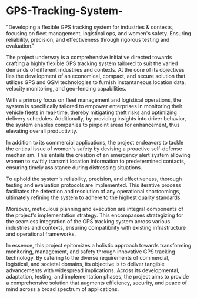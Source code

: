 # GPS-Tracking-System-
"Developing a flexible GPS tracking system for industries &amp; contexts, focusing on fleet management, logistical ops, and women's safety. Ensuring reliability, precision, and effectiveness through rigorous testing and evaluation."

The project underway is a comprehensive initiative directed towards crafting a highly flexible GPS tracking system tailored to suit the varied demands of different industries and contexts. At the core of its objectives lies the development of an economical, compact, and secure solution that utilizes GPS and GSM technologies to furnish instantaneous location data, velocity monitoring, and geo-fencing capabilities.

With a primary focus on fleet management and logistical operations, the system is specifically tailored to empower enterprises in monitoring their vehicle fleets in real-time, thereby mitigating theft risks and optimizing delivery schedules. Additionally, by providing insights into driver behavior, the system enables companies to pinpoint areas for enhancement, thus elevating overall productivity.

In addition to its commercial applications, the project endeavors to tackle the critical issue of women's safety by devising a proactive self-defense mechanism. This entails the creation of an emergency alert system allowing women to swiftly transmit location information to predetermined contacts, ensuring timely assistance during distressing situations.

To uphold the system's reliability, precision, and effectiveness, thorough testing and evaluation protocols are implemented. This iterative process facilitates the detection and resolution of any operational shortcomings, ultimately refining the system to adhere to the highest quality standards.

Moreover, meticulous planning and execution are integral components of the project's implementation strategy. This encompasses strategizing for the seamless integration of the GPS tracking system across various industries and contexts, ensuring compatibility with existing infrastructure and operational frameworks.

In essence, this project epitomizes a holistic approach towards transforming monitoring, management, and safety through innovative GPS tracking technology. By catering to the diverse requirements of commercial, logistical, and societal domains, its objective is to deliver tangible advancements with widespread implications. Across its developmental, adaptation, testing, and implementation phases, the project aims to provide a comprehensive solution that augments efficiency, security, and peace of mind across a broad spectrum of applications.

